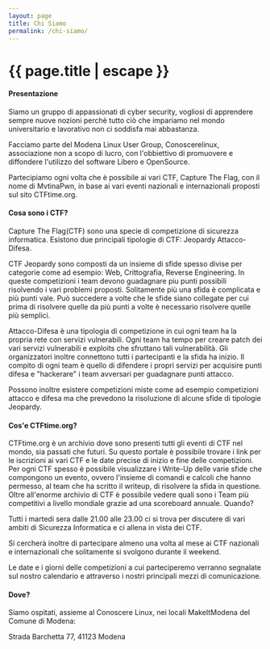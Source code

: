 ```yaml
---
layout: page
title: Chi Siamo
permalink: /chi-siamo/
---
```


<h1 class="page-title">{{ page.title | escape }}</h1>

#### Presentazione

Siamo un gruppo di appassionati di cyber security, vogliosi di apprendere sempre nuove nozioni  perchè tutto ciò che impariamo nel mondo universitario e lavorativo non ci soddisfa mai abbastanza.

Facciamo parte del Modena Linux User Group, Conoscerelinux, associazione non a scopo di lucro, con l'obbiettivo di promuovere e diffondere l'utilizzo del software Libero e OpenSource.

Partecipiamo ogni volta che è possibile ai vari CTF, Capture The Flag, con il nome di MvtinaPwn, in base ai vari eventi nazionali e internazionali proposti sul sito CTFtime.org.

#### Cosa sono i CTF?

Capture The Flag(CTF) sono una specie di competizione di sicurezza informatica.
Esistono due principali tipologie di CTF: Jeopardy  Attacco-Difesa.

CTF Jeopardy sono composti da un insieme di sfide spesso divise per categorie come ad esempio: Web, Crittografia, Reverse Engineering. In queste competizioni i team devono guadagnare piu punti possibili risolvendo i vari problemi proposti. Solitamente più una sfida è complicata e più punti vale. Può succedere a volte che le sfide siano collegate per cui prima di risolvere quelle da più punti a volte è necessario risolvere quelle più semplici.

Attacco-Difesa è una tipologia di competizione in cui ogni team ha la propria rete con servizi vulnerabili. Ogni team ha tempo per creare patch dei vari servizi vulnerabili e exploits che sfruttano tali vulnerabilità. Gli organizzatori inoltre connettono tutti i partecipanti e la sfida ha inizio.
Il compito di ogni team è quello di difendere i propri servizi per acquisire punti difesa e "hackerare" i team avversari per guadagnare punti attacco.

Possono inoltre esistere competizioni miste come ad esempio competizioni attacco e difesa ma che prevedono la risoluzione di alcune sfide di tipologie Jeopardy.
#### Cos'e CTFtime.org?

CTFtime.org è un archivio dove sono presenti tutti gli eventi di CTF nel mondo, sia passati che futuri. Su questo portale è possibile trovare i link per le iscrizioni ai vari CTF e le date precise di inizio e fine delle competizioni.
Per ogni CTF spesso è possibile visualizzare i Write-Up delle varie sfide che compongono un evento, ovvero l'insieme di comandi e calcoli che hanno permesso, al team che ha scritto il writeup, di risolvere la sfida in questione.
Oltre all'enorme archivio di CTF è possibile vedere quali sono i Team più competitivi a livello mondiale grazie ad una scoreboard annuale.
Quando?

Tutti i martedi sera dalle 21.00 alle 23.00 ci si trova per discutere di vari ambiti di Sicurezza Informatica e ci allena in vista dei CTF.

Si cercherà inoltre di partecipare almeno una volta al mese ai CTF nazionali e internazionali che solitamente si svolgono durante il weekend.

Le date e i giorni delle competizioni a cui parteciperemo verranno segnalate sul nostro calendario e attraverso i nostri principali mezzi di comunicazione.
#### Dove?

Siamo ospitati, assieme al Conoscere Linux, nei locali MakeItModena del Comune di Modena:

Strada Barchetta 77, 41123 Modena